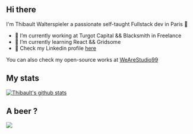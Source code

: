 ## Hi there

I'm Thibault Walterspieler a passionate self-taught Fullstack dev in Paris 🥖

- 🔭  I’m currently working at Turgot Capital && Blacksmith in Freelance
- 🌱  I’m currently learning React && Gridsome
- 💼  Check my Linkedin profile [here](https://www.linkedin.com/in/thibault-walterspieler-84881716b/)

You can also check my open-source works at [WeAreStudio99](https://github.com/WeAreStudio99) 

## My stats 

[![Thibault's github stats](https://github-readme-stats.vercel.app/api?username=ThibaultWalterspieler&count_private=true&show_icons=true)](https://github.com/anuraghazra/github-readme-stats)

## A beer ?

<a href="https://www.buymeacoffee.com/TWalterspieler"><img src="https://img.buymeacoffee.com/button-api/?text=Buy me a beer&emoji=🍺&slug=TWalterspieler&button_colour=5F7FFF&font_colour=ffffff&font_family=Poppins&outline_colour=000000&coffee_colour=FFDD00"></a>
